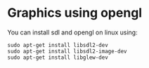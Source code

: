 # Graphics using opengl

You can install sdl and opengl on linux using: 

```
sudo apt-get install libsdl2-dev
sudo apt-get install libsdl2-image-dev
sudo apt-get install libglew-dev
```
